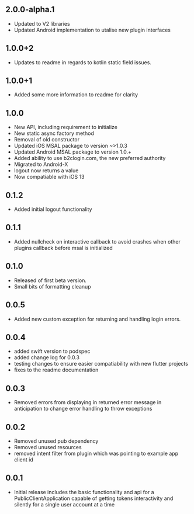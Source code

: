 ## 2.0.0-alpha.1
* Updated to V2 libraries
* Updated Android implementation to utalise new plugin interfaces
## 1.0.0+2
* Updates to readme in regards to kotlin static field issues.
## 1.0.0+1
* Added some more information to readme for clarity
## 1.0.0
* New API, including requirement to initialize
* New static async factory method
* Removal of old constructor
* Updated iOS MSAL package to version ~>1.0.3
* Updated Android MSAL package to version 1.0.+
* Added ability to use b2clogin.com, the new preferred authority
* Migrated to Android-X
* logout now returns a value
* Now compatiable with iOS 13
## 0.1.2
* Added initial logout functionality
## 0.1.1
* Added nullcheck on interactive callback to avoid crashes when other plugins callback before msal is initialized
## 0.1.0
* Released of first beta version.
* Small bits of formatting cleanup
## 0.0.5
* Added new custom exception for returning and handling login errors.
## 0.0.4
* added swift version to podspec
* added change log for 0.0.3
* testing changes to ensure easier compatiability with new flutter projects
* fixes to the readme documentation
## 0.0.3
* Removed errors from displaying in returned error message in anticipation to change error handling to throw exceptions
## 0.0.2
* Removed unused pub dependency
* Removed unused resources
* removed intent filter from plugin which was pointing to example app client id
## 0.0.1
* Initial release includes the basic functionality and api for a PublicClientApplication capable of getting tokens interactivity and silently for a single user account at a time
